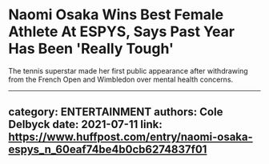 # Naomi Osaka Wins Best Female Athlete At ESPYS, Says Past Year Has Been 'Really Tough'

The tennis superstar made her first public appearance after withdrawing from the French Open and Wimbledon over mental health concerns.

---
category: ENTERTAINMENT
authors: Cole Delbyck
date: 2021-07-11
link: https://www.huffpost.com/entry/naomi-osaka-espys_n_60eaf74be4b0cb6274837f01
---
